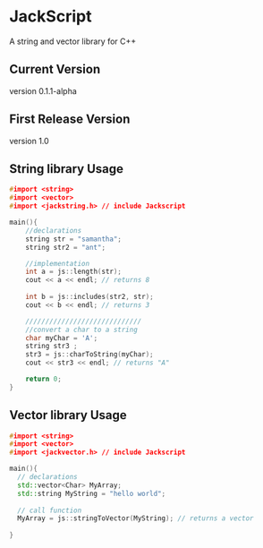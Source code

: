 # JackScript
A string and vector library for C++

## Current Version 
version 0.1.1-alpha

## First Release Version
version 1.0

## String library Usage
```c++
#import <string>
#import <vector>
#import <jackstring.h> // include Jackscript

main(){
  	//declarations
  	string str = "samantha";
	string str2 = "ant";

	//implementation
	int a = js::length(str);
	cout << a << endl; // returns 8
	
	int b = js::includes(str2, str);
	cout << b << endl; // returns 3

	/////////////////////////////
	//convert a char to a string
	char myChar = 'A';
	string str3 ;   
	str3 = js::charToString(myChar); 
	cout << str3 << endl; // returns "A"

	return 0;
}
```


## Vector library Usage
```c++
#import <string>
#import <vector>
#import <jackvector.h> // include Jackscript

main(){
  // declarations
  std::vector<Char> MyArray;
  std::string MyString = "hello world";
  
  // call function
  MyArray = js::stringToVector(MyString); // returns a vector
  
}
```
